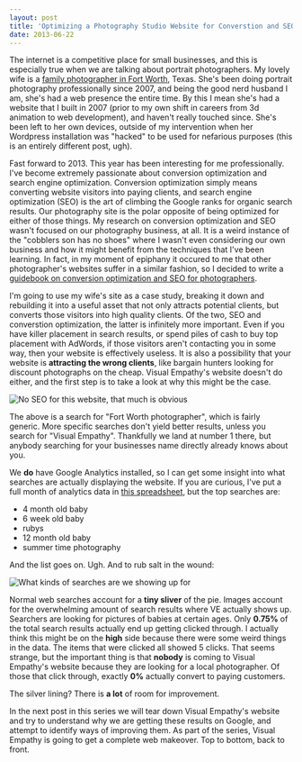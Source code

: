 ```yaml
---
layout: post
title: 'Optimizing a Photography Studio Website for Converstion and SEO: The Analysis'
date: 2013-06-22
---
```


The internet is a competitive place for small businesses, and this is especially
true when we are talking about portrait photographers. My lovely wife is a
[family photographer in Fort Worth](http://visualempathy.com), Texas. She's been
doing portrait photography professionally since 2007, and being the good nerd
husband I am, she's had a web presence the entire time. By this I mean she's had
a website that I built in 2007 (prior to my own shift in careers from 3d
animation to web development), and haven't really touched since. She's been
left to her own devices, outside of my intervention when her Wordpress
installation was "hacked" to be used for nefarious purposes (this is an entirely
different post, ugh).

Fast forward to 2013. This year has been interesting for me professionally. I've
become extremely passionate about conversion optimization and search engine
optimization. Conversion optimization simply means converting website visitors
into paying clients, and search engine optimization (SEO) is the art of climbing
the Google ranks for organic search results. Our photography site is the polar
opposite of being optimized for either of those things.
My research on conversion optimization and SEO wasn't focused on our photography
business, at all. It is a weird instance of the "cobblers son has no shoes"
where I wasn't even considering our own business and how it might benefit from
the techniques that I've been learning. In fact, in my moment of epiphany it
occured to me that other photographer's websites suffer in a similar fashion, so
I decided to write a [guidebook on conversion optimization and SEO for
photographers](http://studioigniter.com).

I'm going to use my wife's site as a case study, breaking it down and rebuilding
it into a useful asset that not only attracts potential clients, but converts
those visitors into high quality clients. Of the two, SEO and converstion
optimization, the latter is infinitely more important. Even if you have killer
placement in search results, or spend piles of cash to buy top placement with
AdWords, if those visitors aren't contacting you in some way, then your website
is effectively useless. It is also a possibility that your website is
**attracting the wrong clients**, like bargain hunters looking for discount
photographs on the cheap. Visual Empathy's website doesn't do either, and the
first step is to take a look at why this might be the case.

![No SEO for this website, that much is
obvious](/images/search_fort_worth_photographer.png)

The above is a search for "Fort Worth photographer", which is fairly generic.
More specific searches don't yield better results, unless you search for "Visual
Empathy". Thankfully we land at number 1 there, but anybody searching for your
businesses name directly already knows about you.

We **do** have Google Analytics installed, so I can get some insight into what
searches are actually displaying the website. If you are curious, I've put a
full month of analytics data in [this
spreadsheet](https://docs.google.com/spreadsheet/ccc?key=0AhmOjcD8YdT6dHQtS29vSW8tb1Bwb1hBd3AzZHM4LUE&usp=sharing),
but the top searches are:

- 4 month old baby
- 6 week old baby
- rubys
- 12 month old baby
- summer time photography

And the list goes on. Ugh. And to rub salt in the wound:

![What kinds of searches are we showing up
for](https://docs.google.com/spreadsheet/oimg?key=0AhmOjcD8YdT6dHQtS29vSW8tb1Bwb1hBd3AzZHM4LUE&oid=3&zx=lohft0ss9c73)

Normal web searches account for a **tiny sliver** of the pie. Images account for
the overwhelming amount of search results where VE actually shows up.
Searchers are looking for pictures of babies at certain ages. Only **0.75%** of the
total search results actually end up getting clicked through. I actually think
this might be on the **high** side because there were some weird things in the
data. The items that were clicked all showed 5 clicks. That seems strange, but
the important thing is that **nobody** is coming to Visual Empathy's website
because they are looking for a local photographer. Of those that
click through, exactly **0%** actually convert to paying customers.

The silver lining? There is **a lot** of room for improvement.

In the next post in this series we will tear down Visual Empathy's website and
try to understand why we are getting these results on Google, and attempt to
identify ways of improving them. As part of the series, Visual Empathy is going
to get a complete web makeover. Top to bottom, back to front.
